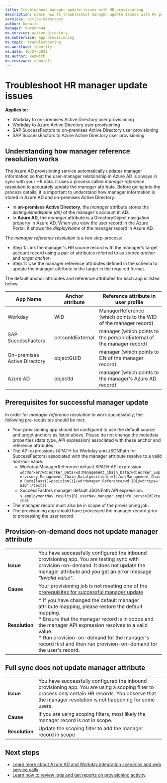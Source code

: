 ```yaml
---
title: Troubleshoot manager update issues with HR provisioning
description: Learn how to troubleshoot manager update issues with HR provisioning
services: active-directory
author: kenwith
manager: karenh444
ms.service: active-directory
ms.subservice: app-provisioning
ms.topic: troubleshooting
ms.workload: identity
ms.date: 10/27/2021
ms.author: kenwith
ms.reviewer: chmutali
---
```


# Troubleshoot HR manager update issues

**Applies to:**
* Workday to on-premises Active Directory user provisioning
* Workday to Azure Active Directory user provisioning
* SAP SuccessFactors to on-premises Active Directory user provisioning
* SAP SuccessFactors to Azure Active Directory user provisioning

## Understanding how manager reference resolution works

The Azure AD provisioning service automatically updates manager information so that the user-manager relationship in Azure AD is always in sync with your HR data. It uses a process called *manager reference resolution* to accurately update the *manager* attribute. Before going into the process details, it is important to understand how manager information is stored in Azure AD and on-premises Active Directory. 

* In **on-premises Active Directory**, the *manager* attribute stores the *distinguishedName (dn)* of the manager's account in AD. 
* In **Azure AD**, the *manager* attribute is a DirectoryObject navigation property in Azure AD. When you view the user record in the Azure Portal, it shows the *displayName* of the manager record in Azure AD. 

The *manager reference resolution* is a two step-process: 
* Step 1: Link the manager's HR source record with the manager's target account record using a pair of attributes referred to as *source anchor* and *target anchor*. 
* Step 2: Use the manager reference attributes defined in the schema to update the manager attribute in the target in the required format. 

The default anchor attributes and reference attributes for each app is listed below. 

| App Name | Anchor attribute | Reference attribute in user profile | 
| -- | -- | -- | 
| Workday | WID | ManagerReference (which points to the WID of the manager record) |
| SAP SuccessFactors | personIdExternal | manager (which points to the personIdExternal of the manager record) |
| On-premises Active Directory | objectGUID | manager (which points to DN of the manager record) |
| Azure AD | objectId | manager (which points to the manager's Azure AD record) |

## Prerequisites for successful manager update

In order for *manager reference resolution* to work successfully, the following pre-requisites should be met: 
* Your provisioning app should be configured to use the default source and target anchors as listed above. Please do not change the metadata properties (data type, API expression) associated with these anchor and reference attributes. 
* The API expressions (XPATH for Workday and JSONPath for SuccessFactors) associated with the manager attribute resolve to a valid non-null value. 
   * Workday ManagerReference default XPATH API expression: `wd:Worker/wd:Worker_Data/wd:Management_Chain_Data/wd:Worker_Supervisory_Management_Chain_Data[position()=1]/wd:Management_Chain_Data[last()=position()]/wd:Manager_Reference/wd:ID[@wd:type='WID']/text()`
   * SuccessFactors manager default JSONPath API expression: `$.employmentNav.results[0].userNav.manager.empInfo.personIdExternal`
* The manager record must also be in scope of the provisioning job. 
* The provisioning app should have processed the manager record prior to processing the user record. 

## Provision-on-demand does not update manager attribute

| | |
|-- | -- |
| **Issue** | You have successfully configured the inbound provisioning app. You are testing sync with provision-on-demand. It does not update the manager attribute and you get an error message *"Invalid value"*.  |
| **Cause** | Your provisioning job is not meeting one of the [prerequisites for successful manager update](#prerequisites-for-successful-manager-update)  |
| **Resolution** | *  If you have changed the default manager attribute mapping, please restore the default mapping. <br> * Ensure that the manager record is in scope and the manager API expression resolves to a valid value. <br> * Run provision-on-demand for the manager's record first and then run provision-on-demand for the user's record.  |

## Full sync does not update manager attribute

| | |
|-- | -- |
| **Issue** | You have successfully configured the inbound provisioning app. You are using a scoping filter to process only certain HR records. You observe that the manager resolution is not happening for some users.  |
| **Cause** | If you are using scoping filters, most likely the manager record is not in scope.  |
| **Resolution** | Update the scoping filter to add the manager record in scope  |

## Next steps

* [Learn more about Azure AD and Workday integration scenarios and web service calls](workday-integration-reference.md)
* [Learn how to review logs and get reports on provisioning activity](check-status-user-account-provisioning.md)
